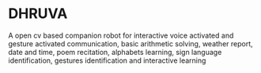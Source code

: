 # DHRUVA
A open cv based companion robot for interactive voice activated and gesture activated communication, basic arithmetic solving, weather report, date and time, poem recitation, alphabets learning, sign language identification, gestures identification and interactive learning 
